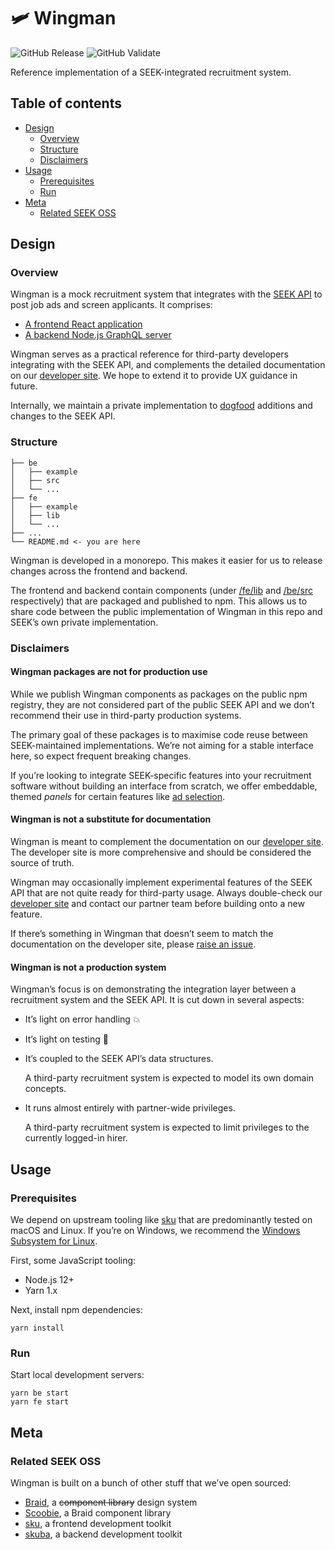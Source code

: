 # 🛩 Wingman

![GitHub Release](https://github.com/seek-oss/wingman/workflows/Release/badge.svg?branch=master)
![GitHub Validate](https://github.com/seek-oss/wingman/workflows/Validate/badge.svg?branch=master)

Reference implementation of a SEEK-integrated recruitment system.

## Table of contents

- [Design](#design)
  - [Overview](#overview)
  - [Structure](#structure)
  - [Disclaimers](#disclaimers)
- [Usage](#usage)
  - [Prerequisites](#prerequisites)
  - [Run](#run)
- [Meta](#meta)
  - [Related SEEK OSS](#related-seek-oss)

## Design

### Overview

Wingman is a mock recruitment system that integrates with the [SEEK API] to post job ads and screen applicants.
It comprises:

- [A frontend React application](/fe)
- [A backend Node.js GraphQL server](/be)

Wingman serves as a practical reference for third-party developers integrating with the SEEK API,
and complements the detailed documentation on our [developer site].
We hope to extend it to provide UX guidance in future.

Internally, we maintain a private implementation to [dogfood] additions and changes to the SEEK API.

### Structure

```shell
├── be
│   ├── example
│   ├── src
│   └── ...
├── fe
│   ├── example
│   ├── lib
│   └── ...
├── ...
└── README.md <- you are here
```

Wingman is developed in a monorepo.
This makes it easier for us to release changes across the frontend and backend.

The frontend and backend contain components (under [/fe/lib](/fe/lib) and [/be/src](/be/src) respectively) that are packaged and published to npm.
This allows us to share code between the public implementation of Wingman in this repo and SEEK’s own private implementation.

### Disclaimers

#### Wingman packages are not for production use

While we publish Wingman components as packages on the public npm registry,
they are not considered part of the public SEEK API and we don’t recommend their use in third-party production systems.

The primary goal of these packages is to maximise code reuse between SEEK-maintained implementations.
We’re not aiming for a stable interface here, so expect frequent breaking changes.

If you’re looking to integrate SEEK-specific features into your recruitment software without building an interface from scratch,
we offer embeddable, themed _panels_ for certain features like [ad selection].

#### Wingman is not a substitute for documentation

Wingman is meant to complement the documentation on our [developer site].
The developer site is more comprehensive and should be considered the source of truth.

Wingman may occasionally implement experimental features of the SEEK API that are not quite ready for third-party usage.
Always double-check our [developer site] and contact our partner team before building onto a new feature.

If there’s something in Wingman that doesn’t seem to match the documentation on the developer site, please [raise an issue].

#### Wingman is not a production system

Wingman’s focus is on demonstrating the integration layer between a recruitment system and the SEEK API.
It is cut down in several aspects:

- It’s light on error handling 💥

- It’s light on testing 🤠

- It’s coupled to the SEEK API’s data structures.

  A third-party recruitment system is expected to model its own domain concepts.

- It runs almost entirely with partner-wide privileges.

  A third-party recruitment system is expected to limit privileges to the currently logged-in hirer.

[ad selection]: https://developer.seek.com/use-cases/ad-selection#about-the-ad-selection-panel

## Usage

### Prerequisites

We depend on upstream tooling like [sku] that are predominantly tested on macOS and Linux.
If you’re on Windows, we recommend the [Windows Subsystem for Linux].

First, some JavaScript tooling:

- Node.js 12+
- Yarn 1.x

Next, install npm dependencies:

```shell
yarn install
```

### Run

Start local development servers:

```shell
yarn be start
yarn fe start
```

## Meta

### Related SEEK OSS

Wingman is built on a bunch of other stuff that we’ve open sourced:

- [Braid], a ~~component library~~ design system
- [Scoobie], a Braid component library
- [sku](https://github.com/seek-oss/sku), a frontend development toolkit
- [skuba], a backend development toolkit

[braid]: https://github.com/seek-oss/braid-design-system
[developer site]: https://developer.seek.com
[dogfood]: https://en.wikipedia.org/wiki/Eating_your_own_dog_food
[raise an issue]: https://github.com/seek-oss/wingman/issues/new/choose
[scoobie]: https://github.com/seek-oss/scoobie
[seek api]: https://developer.seek.com/introduction
[sku]: https://github.com/seek-oss/sku
[skuba]: https://github.com/seek-oss/skuba
[windows subsystem for linux]: https://en.wikipedia.org/wiki/Windows_Subsystem_for_Linux
[yarn workspaces]: https://classic.yarnpkg.com/en/docs/workspaces/
